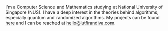 I'm a Computer Science and Mathematics studying at National University of Singapore (NUS). I have a deep interest in the theories behind algorithms, especially quantum and randomized algorithms. My projects can be found [here](github.com/luffingluffy) and I can be reached at hello@lutfirandiva.com.
